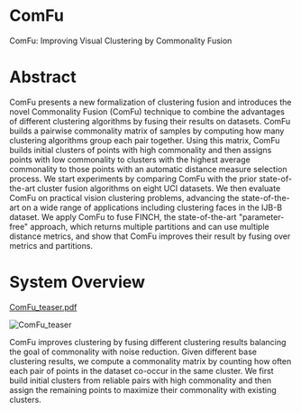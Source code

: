 # ComFu
ComFu: Improving Visual Clustering by Commonality Fusion

# Abstract
ComFu presents a new formalization of clustering fusion and introduces the novel Commonality Fusion (ComFu) technique to combine the advantages of different clustering algorithms by fusing their results on datasets.
ComFu builds a pairwise commonality matrix of samples by computing how many clustering algorithms group each pair together.
Using this matrix, ComFu builds initial clusters of points with high commonality and then assigns points with low commonality to clusters with the highest average commonality to those points with an automatic distance measure selection process.
We start experiments by comparing ComFu with the prior state-of-the-art cluster fusion algorithms on eight UCI datasets.
We then evaluate ComFu on practical vision clustering problems, advancing the state-of-the-art on a wide range of applications including clustering faces in the IJB-B dataset.
We apply ComFu to fuse FINCH, the state-of-the-art "parameter-free" approach, which returns multiple partitions and can use multiple distance metrics, and show that ComFu improves their result by fusing over metrics and partitions.

# System Overview
[ComFu_teaser.pdf](https://github.com/Vastlab/ComFu/files/10196395/ComFu_teaser.pdf)

![ComFu_teaser](https://user-images.githubusercontent.com/20711687/206746475-c2e053f9-f4e6-45e0-baea-e459d64b7622.jpg)

ComFu improves clustering by fusing different clustering results balancing the goal of commonality with noise reduction.
Given different base clustering results, we compute a commonality matrix by counting how often each pair of points in the dataset co-occur in the same cluster. 
We first build initial clusters from reliable pairs with high commonality and then assign the remaining points to maximize their commonality with existing clusters.
